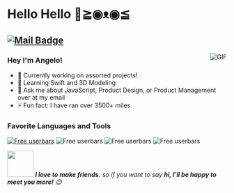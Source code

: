 # Hello Hello 👋≧◉ᴥ◉≦
[![Mail Badge](https://img.shields.io/badge/-asara019@fiu.edu-c14438?style=flat-square&logo=Gmail&logoColor=white&link=mailto:asara019@fiu.edu)](mailto:asara019@fiu.edu)
---
<img align="right" alt="GIF" src="https://raw.githubusercontent.com/haoruilee/haoruilee/master/pic/pusheencode.gif" />

### Hey I'm Angelo!

- 🔭 Currently working on assorted projects!
- 🌱 Learning Swift and 3D Modeling
- 💬 Ask me about JavaScript, Product Design, or Product Management over at my email
- ⚡ Fun fact: I have ran over 3500+ miles

### Favorite Languages and Tools
<a href="https://www.userbars.be"><img src="http://img195.imageshack.us/img195/9020/9630.png" alt="Free userbars" border="0"></a>
<img src="http://img385.imageshack.us/img385/6660/27224pt9.png" alt="Free userbars" border="0"></a>
<img src="http://imagizer.imageshack.com/img924/7461/YKwE80.png" alt="Free userbars" border="0"></a>
<img src="http://img507.imageshack.us/img507/5295/50840.png" alt="Free userbars" border="0"></a>

<img src="https://media.giphy.com/media/LnQjpWaON8nhr21vNW/giphy.gif" width="60"> <em><b>I love to make friends.</b> so if you want to say <b>hi, I'll be happy to meet you more!</b> 😊</em>


